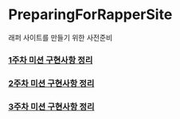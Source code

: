 # PreparingForRapperSite
래퍼 사이트를 만들기 위한 사전준비

### [1주차 미션 구현사항 정리](docs/1week/README.md)

### [2주차 미션 구현사항 정리](docs/2week/README.md)

### [3주차 미션 구현사항 정리](docs/3week/README.md)
